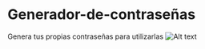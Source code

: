# Generador-de-contraseñas

Genera tus propias contraseñas para utilizarlas 
![Alt text](https://firebasestorage.googleapis.com/v0/b/datos-japon.appspot.com/o/portada-generador-password.jpg?alt=media&token=41bbe402-fd3b-49e5-bad7-e3bcefbeea92)

